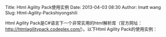 Title: Html Agility Pack使用实例
Date: 2013-04-03 08:30
Author: lmatt wang
Slug: Html-Agility-Packshiyongshili

Html Agility
Pack是C\#语言下一个非常实用的html解析库（官方网址：<http://htmlagilitypack.codeplex.com/>）。以下Html
Agility Pack的使用实例：

<div>

<div>

<script src="https://gist.github.com/lmatt-bit/5302231.js"></script>

</div>

</div>
